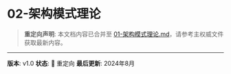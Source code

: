 # 02-架构模式理论

> **重定向声明**: 本文档内容已合并至 [01-架构模式理论.md](01-架构模式理论.md)，请参考主权威文件获取最新内容。

---

**版本**: v1.0
**状态**: 🔄 重定向
**最后更新**: 2024年8月
